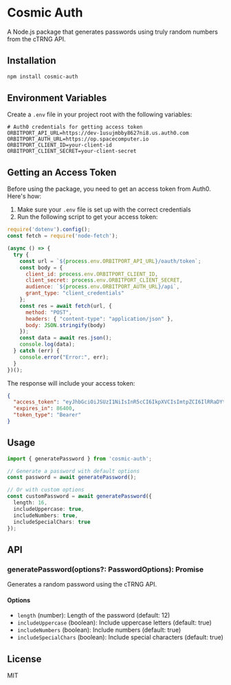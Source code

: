 # Cosmic Auth

A Node.js package that generates passwords using truly random numbers from the cTRNG API.

## Installation

```bash
npm install cosmic-auth
```

## Environment Variables

Create a `.env` file in your project root with the following variables:

```env
# Auth0 credentials for getting access token
ORBITPORT_API_URL=https://dev-1usujmbby8627ni8.us.auth0.com
ORBITPORT_AUTH_URL=https://op.spacecomputer.io
ORBITPORT_CLIENT_ID=your-client-id
ORBITPORT_CLIENT_SECRET=your-client-secret
```

## Getting an Access Token

Before using the package, you need to get an access token from Auth0. Here's how:

1. Make sure your `.env` file is set up with the correct credentials
2. Run the following script to get your access token:

```javascript
require('dotenv').config();
const fetch = require('node-fetch');

(async () => {
  try {
    const url = `${process.env.ORBITPORT_API_URL}/oauth/token`;
    const body = {
      client_id: process.env.ORBITPORT_CLIENT_ID,
      client_secret: process.env.ORBITPORT_CLIENT_SECRET,
      audience: `${process.env.ORBITPORT_AUTH_URL}/api`,
      grant_type: "client_credentials"
    };
    const res = await fetch(url, {
      method: "POST",
      headers: { "content-type": "application/json" },
      body: JSON.stringify(body)
    });
    const data = await res.json();
    console.log(data);
  } catch (err) {
    console.error("Error:", err);
  }
})();
```

The response will include your access token:
```json
{
  "access_token": "eyJhbGciOiJSUzI1NiIsInR5cCI6IkpXVCIsImtpZCI6IlRRaDYtdGZhTmxhNV9KeGtDeVNKZyJ9...",
  "expires_in": 86400,
  "token_type": "Bearer"
}
```

## Usage

```typescript
import { generatePassword } from 'cosmic-auth';

// Generate a password with default options
const password = await generatePassword();

// Or with custom options
const customPassword = await generatePassword({
  length: 16,
  includeUppercase: true,
  includeNumbers: true,
  includeSpecialChars: true
});
```

## API

### generatePassword(options?: PasswordOptions): Promise<string>

Generates a random password using the cTRNG API.

#### Options

- `length` (number): Length of the password (default: 12)
- `includeUppercase` (boolean): Include uppercase letters (default: true)
- `includeNumbers` (boolean): Include numbers (default: true)
- `includeSpecialChars` (boolean): Include special characters (default: true)

## License

MIT 